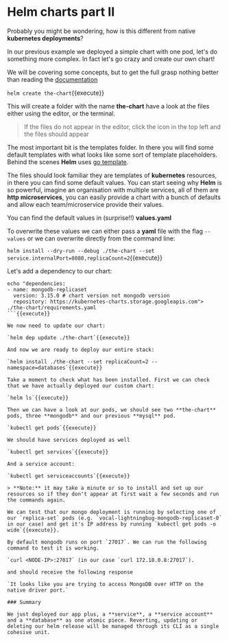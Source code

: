 # Helm charts part II
<link rel="stylesheet" href="https://use.fontawesome.com/releases/v5.6.1/css/all.css" integrity="sha384-gfdkjb5BdAXd+lj+gudLWI+BXq4IuLW5IT+brZEZsLFm++aCMlF1V92rMkPaX4PP" crossorigin="anonymous">


Probably you might be wondering, how is this different from native **kubernetes deployments**?

In our previous example we deployed a simple chart with one pod, let's do something more complex. In fact let's go crazy and create our own chart!

We will be covering some concepts, but to get the full grasp nothing better than reading the [documentation](https://v2.helm.sh/docs/charts/#charts)

`helm create the-chart`{{execute}}

This will create a folder with the name **the-chart** have a look at the files either using the editor, or the terminal.

> If the files do not appear in the editor, click the <i class="fas fa-sync-alt"></i> icon in the top left and the files should appear

The most important bit is the templates folder. In there you will find some default templates with what looks like some sort of template placeholders. Behind the scenes **Helm** uses [go template](https://golang.org/pkg/text/template/).

The files should look familiar they are templates of **kubernetes** resources, in there you can find some default values. You can start seeing why **Helm** is so powerful, imagine an organisation with multiple services, all of them are **http microservices**, you can easily provide a chart with a bunch of defaults and allow each team/microservice provide their values. 

You can find the default values in (surprise!!) **values.yaml**

To overwrite these values we can either pass a **yaml** file with the flag `--values` or we can overwrite directly from the command line:

`helm install --dry-run --debug ./the-chart --set service.internalPort=8080,replicaCount=2`{{execute}}


Let's add a dependency to our chart:

```
echo "dependencies:
- name: mongodb-replicaset
  version: 3.15.0 # chart version not mongodb version
  repository: https://kubernetes-charts.storage.googleapis.com"> ./the-chart/requirements.yaml
```{{execute}}

We now need to update our chart:

`helm dep update ./the-chart`{{execute}}

And now we are ready to deploy our entire stack:

`helm install ./the-chart --set replicaCount=2 --namespace=databases`{{execute}}

Take a moment to check what has been installed. First we can check that we have actually deployed our custom chart:

`helm ls`{{execute}}

Then we can have a look at our pods, we should see two **the-chart** pods, three **mongodb** and our previous **mysql** pod.

`kubectl get pods`{{execute}}

We should have services deployed as well

`kubectl get services`{{execute}}

And a service account:

`kubectl get serviceaccounts`{{execute}}

> **Note:** it may take a minute or so to install and set up our resources so if they don't appear at first wait a few seconds and run the commands again.

We can test that our mongo deployment is running by selecting one of our `replica-set` pods (e.g. `vocal-lightningbug-mongodb-replicaset-0` in our case) and get it's IP address by running `kubectl get pods -o wide`{{execute}}.

By default mongodb runs on port `27017`. We can run the following command to test it is working.

`curl <NODE-IP>:27017` (in our case `curl 172.18.0.8:27017`).

and should receive the following response 

`It looks like you are trying to access MongoDB over HTTP on the native driver port.`

### Summary

We just deployed our app plus, a **service**, a **service account** and a **database** as one atomic piece. Reverting, updating or deleting our helm release will be managed through its CLI as a single cohesive unit.
